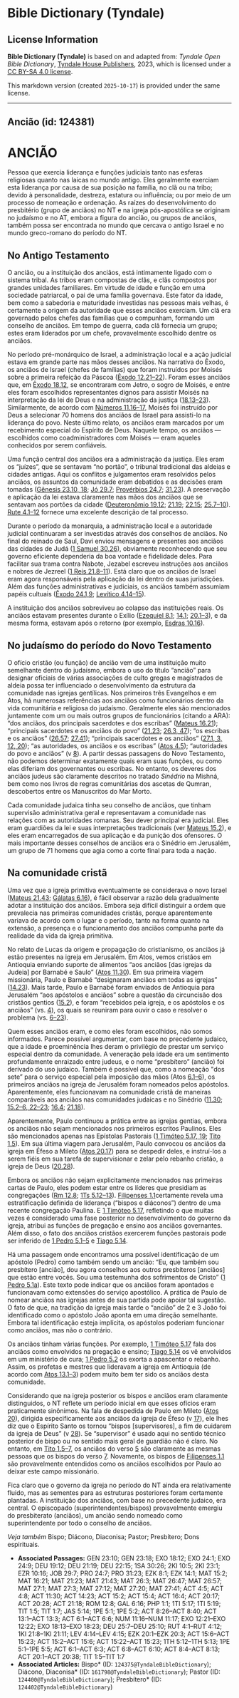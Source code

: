 # Bible Dictionary (Tyndale)

## License Information

**Bible Dictionary (Tyndale)** is based on and adapted from: _Tyndale Open Bible Dictionary_, [Tyndale House Publishers](https://tyndaleopenresources.com/), 2023, which is licensed under a [CC BY-SA 4.0 license](https://creativecommons.org/licenses/by-sa/4.0/legalcode.en).

This markdown version (created `2025-10-17`) is provided under the same license.



--------------------------------

## Ancião (id: 124381)

ANCIÃO
======

Pessoa que exercia liderança e funções judiciais tanto nas esferas religiosas quanto nas laicas no mundo antigo. Eles geralmente exerciam esta liderança por causa de sua posição na família, no clã ou na tribo; devido à personalidade, destreza, estatura ou influência; ou por meio de um processo de nomeação e ordenação. As raízes do desenvolvimento do presbitério (grupo de anciãos) no NT e na igreja pós\-apostólica se originam no judaísmo e no AT, embora a figura do ancião, ou grupos de anciãos, também possa ser encontrada no mundo que cercava o antigo Israel e no mundo greco\-romano do período do NT.

No Antigo Testamento
--------------------

O ancião, ou a instituição dos anciãos, está intimamente ligado com o sistema tribal. As tribos eram compostas de clãs, e clãs compostos por grandes unidades familiares. Em virtude de idade e função em uma sociedade patriarcal, o pai de uma família governava. Este fator da idade, bem como a sabedoria e maturidade investidas nas pessoas mais velhas, é certamente a origem da autoridade que esses anciãos exerciam. Um clã era governado pelos chefes das famílias que o compunham, formando um conselho de anciãos. Em tempo de guerra, cada clã fornecia um grupo; estes eram liderados por um chefe, provavelmente escolhido dentre os anciãos.

No período pré\-monárquico de Israel, a administração local e a ação judicial estava em grande parte nas mãos desses anciãos. Na narrativa do Êxodo, os anciãos de Israel (chefes de famílias) que foram instruídos por Moisés sobre a primeira refeição da Páscoa ([Êxodo 12\.21–22](https://ref.ly/Exod12:21-Exod12:22)). Foram esses anciãos que, em [Êxodo 18\.12](https://ref.ly/Exod18:12), se encontraram com Jetro, o sogro de Moisés, e entre eles foram escolhidos representantes dignos para assistir Moisés na interpretação da lei de Deus e na administração da justiça ([18\.13–23](https://ref.ly/Exod18:13-Exod18:23)). Similarmente, de acordo com [Números 11\.16–17](https://ref.ly/Num11:16-Num11:17), Moisés foi instruído por Deus a selecionar 70 homens dos anciãos de Israel para assisti\-lo na liderança do povo. Neste último relato, os anciãos eram marcados por um recebimento especial do Espírito de Deus. Naquele tempo, os anciãos — escolhidos como coadministradores com Moisés — eram aqueles conhecidos por serem confiáveis.

Uma função central dos anciãos era a administração da justiça. Eles eram os “juízes”, que se sentavam “no portão”, o tribunal tradicional das aldeias e cidades antigas. Aqui os conflitos e julgamentos eram resolvidos pelos anciãos, os assuntos da comunidade eram debatidos e as decisões eram tomadas ([Gênesis 23\.10, 18](https://ref.ly/Gen23:10); [Jó 29\.7](https://ref.ly/Job29:7); [Provérbios 24\.7](https://ref.ly/Prov24:7); [31\.23](https://ref.ly/Prov31:23)). A preservação e aplicação da lei estava claramente nas mãos dos anciãos que se sentavam aos portões da cidade ([Deuteronômio 19\.12](https://ref.ly/Deut19:12); [21\.19](https://ref.ly/Deut21:19); [22\.15](https://ref.ly/Deut22:15); [25\.7–10](https://ref.ly/Deut25:7-Deut25:10)). [Rute 4\.1–12](https://ref.ly/Ruth4:1-Ruth4:12) fornece uma excelente descrição de tal processo.

Durante o período da monarquia, a administração local e a autoridade judicial continuaram a ser investidas através dos conselhos de anciãos. No final do reinado de Saul, Davi enviou mensagens e presentes aos anciãos das cidades de Judá ([1 Samuel 30\.26](https://ref.ly/1Sam30:26)), obviamente reconhecendo que seu governo eficiente dependeria da boa vontade e fidelidade deles. Para facilitar sua trama contra Nabote, Jezabel escreveu instruções aos anciãos e nobres de Jezreel ([1 Reis 21\.8–11](https://ref.ly/1Kgs21:8-1Kgs21:11)). Está claro que os anciãos de Israel eram agora responsáveis pela aplicação da lei dentro de suas jurisdições. Além das funções administrativas e judiciais, os anciãos também assumiam papéis cultuais ([Êxodo 24\.1,9](https://ref.ly/Exod24:1); [Levítico 4\.14–15](https://ref.ly/Lev4:14-Lev4:15)).

A instituição dos anciãos sobreviveu ao colapso das instituições reais. Os anciãos estavam presentes durante o Exílio ([Ezequiel 8\.1](https://ref.ly/Ezek8:1); [14\.1](https://ref.ly/Ezek14:1); [20\.1–3](https://ref.ly/Ezek20:1-Ezek20:3)), e da mesma forma, estavam após o retorno (por exemplo, [Esdras 10\.16](https://ref.ly/Ezra10:16)).

No judaísmo do período do Novo Testamento
-----------------------------------------

O ofício cristão (ou função) de ancião vem de uma instituição muito semelhante dentro do judaísmo, embora o uso do título “ancião” para designar oficiais de várias associações de culto gregas e magistrados de aldeia possa ter influenciado o desenvolvimento da estrutura da comunidade nas igrejas gentílicas. Nos primeiros três Evangelhos e em Atos, há numerosas referências aos anciãos como funcionários dentro da vida comunitária e religiosa do judaísmo. Geralmente eles são mencionados juntamente com um ou mais outros grupos de funcionários (citando a ARA): “dos anciãos, dos principais sacerdotes e dos escribas” ([Mateus 16\.21](https://ref.ly/Matt16:21)); “principais sacerdotes e os anciãos do povo” ([21\.23](https://ref.ly/Matt21:23); [26\.3, 47](https://ref.ly/Matt26:3)); “os escribas e os anciãos” ([26\.57](https://ref.ly/Matt26:57); [27\.41](https://ref.ly/Matt27:41)); “principais sacerdotes e os anciãos” ([27\.1, 3, 12, 20](https://ref.ly/Matt27:1)); “as autoridades, os anciãos e os escribas” ([Atos 4\.5](https://ref.ly/Acts4:5)); “autoridades do povo e anciãos” (v [8](https://ref.ly/Acts4:8)). A partir dessas passagens do Novo Testamento, não podemos determinar exatamente quais eram suas funções, ou como elas diferiam dos governantes ou escribas. No entanto, os deveres dos anciãos judeus são claramente descritos no tratado *Sinédrio* na Mishná, bem como nos livros de regras comunitárias dos ascetas de Qumran, descobertos entre os Manuscritos do Mar Morto.

Cada comunidade judaica tinha seu conselho de anciãos, que tinham supervisão administrativa geral e representavam a comunidade nas relações com as autoridades romanas. Seu dever principal era judicial. Eles eram guardiões da lei e suas interpretações tradicionais (ver [Mateus 15\.2](https://ref.ly/Matt15:2)), e eles eram encarregados de sua aplicação e da punição dos ofensores. O mais importante desses conselhos de anciãos era o Sinédrio em Jerusalém, um grupo de 71 homens que agia como a corte final para toda a nação.

Na comunidade cristã
--------------------

Uma vez que a igreja primitiva eventualmente se considerava o novo Israel ([Mateus 21\.43](https://ref.ly/Matt21:43); [Gálatas 6\.16](https://ref.ly/Gal6:16)), é fácil observar a razão dela gradualmente adotar a instituição dos anciãos. Embora seja difícil distinguir a ordem que prevalecia nas primeiras comunidades cristãs, porque aparentemente variava de acordo com o lugar e o período, tanto na forma quanto na extensão, a presença e o funcionamento dos anciãos compunha parte da realidade da vida da igreja primitiva.

No relato de Lucas da origem e propagação do cristianismo, os anciãos já estão presentes na igreja em Jerusalém. Em Atos, vemos cristãos em Antioquia enviando suporte de alimentos “aos anciãos \[das igrejas da Judeia] por Barnabé e Saulo” ([Atos 11\.30](https://ref.ly/Acts11:30)). Em sua primeira viagem missionária, Paulo e Barnabé “designaram anciãos em todas as igrejas” ([14\.23](https://ref.ly/Acts14:23)). Mais tarde, Paulo e Barnabé foram enviados de Antioquia para Jerusalém “aos apóstolos e anciãos” sobre a questão da circuncisão dos cristãos gentios ([15\.2](https://ref.ly/Acts15:2)), e foram “recebidos pela igreja, e os apóstolos e os anciãos” (vs. [4](https://ref.ly/Acts15:4)), os quais se reuniram para ouvir o caso e resolver o problema (vs. [6–23](https://ref.ly/Acts15:6-Acts15:23)).

Quem esses anciãos eram, e como eles foram escolhidos, não somos informados. Parece possível argumentar, com base no precedente judaico, que a idade e proeminência lhes deram o privilégio de prestar um serviço especial dentro da comunidade. A veneração pela idade era um sentimento profundamente enraizado entre judeus, e o nome “presbítero” (ancião) foi derivado do uso judaico. Também é possível que, como a nomeação "dos sete” para o serviço especial pela imposição das mãos (Atos [6\.1–6](https://ref.ly/Acts6:1-Acts6:6)), os primeiros anciãos na igreja de Jerusalém foram nomeados pelos apóstolos. Aparentemente, eles funcionavam na comunidade cristã de maneiras comparáveis aos anciãos nas comunidades judaicas e no Sinédrio ([11\.30](https://ref.ly/Acts11:30); [15\.2–6, 22–23](https://ref.ly/Acts15:2-Acts15:6); [16\.4](https://ref.ly/Acts16:4); [21\.18](https://ref.ly/Acts21:18)).

Aparentemente, Paulo continuou a prática entre as igrejas gentias, embora os anciãos não sejam mencionados nos primeiros escritos Paulinos. Eles são mencionados apenas nas Epístolas Pastorais ([1 Timóteo 5\.17, 19](https://ref.ly/1Tim5:17); [Tito 1\.5](https://ref.ly/Titus1:5)). Em sua última viagem para Jerusalém, Paulo convocou os anciãos da igreja em Éfeso a Mileto ([Atos 20\.17](https://ref.ly/Acts20:17)) para se despedir deles, e instruí\-los a serem fiéis em sua tarefa de supervisionar e zelar pelo rebanho cristão, a igreja de Deus ([20\.28](https://ref.ly/Acts20:28)).

Embora os anciãos não sejam explicitamente mencionados nas primeiras cartas de Paulo, eles podem estar entre os líderes que presidiam as congregações ([Rm 12\.8](https://ref.ly/Rom12:8); [1Ts 5\.12–13](https://ref.ly/1Thess5:12-1Thess5:13)). [Filipenses 1\.1](https://ref.ly/Phil1:1)certamente revela uma estratificação definida de liderança (“bispos e diáconos”) dentro de uma recente congregação Paulina. E [1 Timóteo 5\.17](https://ref.ly/1Tim5:17), refletindo o que muitas vezes é considerado uma fase posterior no desenvolvimento do governo da igreja, atribui as funções de pregação e ensino aos anciãos governantes. Além disso, o fato dos anciãos cristãos exercerem funções pastorais pode ser inferido de [1 Pedro 5\.1–5](https://ref.ly/1Pet5:1-1Pet5:5) e [Tiago 5\.14](https://ref.ly/Jas5:14).

Há uma passagem onde encontramos uma possível identificação de um apóstolo (Pedro) como também sendo um ancião: “Eu, que também sou presbítero \[ancião], dou agora conselhos aos outros presbíteros \[anciãos] que estão entre vocês. Sou uma testemunha dos sofrimentos de Cristo” ([1 Pedro 5\.1a](https://ref.ly/1Pet5:1)). Este texto pode indicar que os anciãos foram apontados e funcionavam como extensões do serviço apostólico. A prática de Paulo de nomear anciãos nas igrejas antes de sua partida pode apoiar tal sugestão. O fato de que, na tradição da igreja mais tarde o “ancião” de 2 e 3 João foi identificado como o apóstolo João aponta em uma direção semelhante. Embora tal identificação esteja implícita, os apóstolos poderiam funcionar como anciãos, mas não o contrário.

Os anciãos tinham várias funções. Por exemplo, [1 Timóteo 5\.17](https://ref.ly/1Tim5:17) fala dos anciãos como envolvidos na pregação e ensino; [Tiago 5\.14](https://ref.ly/Jas5:14) os vê envolvidos em um ministério de cura; [1 Pedro 5\.2](https://ref.ly/1Pet5:2) os exorta a apascentar o rebanho. Assim, os profetas e mestres que lideravam a igreja em Antioquia (de acordo com [Atos 13\.1–3](https://ref.ly/Acts13:1-Acts13:3)) podem muito bem ter sido os anciãos desta comunidade.

Considerando que na igreja posterior os bispos e anciãos eram claramente distinguidos, o NT reflete um período inicial em que esses ofícios eram praticamente sinônimos. Na fala de despedida de Paulo em Mileto ([Atos 20](https://ref.ly/Acts20:1-Acts20:38)), dirigida especificamente aos anciãos da igreja de Éfeso (v [17](https://ref.ly/Acts20:17)), ele lhes diz que o Espírito Santo os tornou “bispos \[supervisores], a fim de cuidarem da igreja de Deus” (v [28](https://ref.ly/Acts20:28)). Se “supervisor” é usado aqui no sentido técnico posterior de bispo ou no sentido mais geral de guardião não é claro. No entanto, em [Tito 1\.5–7](https://ref.ly/Titus1:5-Titus1:7), os anciãos do verso [5](https://ref.ly/Titus1:5) são claramente as mesmas pessoas que os bispos do verso [7](https://ref.ly/Titus1:7). Novamente, os bispos de [Filipenses 1\.1](https://ref.ly/Phil1:1) são provavelmente entendidos como os anciãos escolhidos por Paulo ao deixar este campo missionário.

Fica claro que o governo da igreja no período do NT ainda era relativamente fluido, mas as sementes para as estruturas posteriores foram certamente plantadas. A instituição dos anciãos, com base no precedente judaico, era central. O episcopado (superintendentes/bispos) provavelmente emergiu do presbiterato (anciãos), um ancião sendo nomeado como superintendente por todo o conselho de anciãos.

*Veja também* Bispo; Diácono, Diaconisa; Pastor; Presbítero; Dons espirituais.

* **Associated Passages:** GEN 23:10; GEN 23:18; EXO 18:12; EXO 24:1; EXO 24:9; DEU 19:12; DEU 21:19; DEU 22:15; 1SA 30:26; 2KI 10:5; 2KI 23:1; EZR 10:16; JOB 29:7; PRO 24:7; PRO 31:23; EZK 8:1; EZK 14:1; MAT 15:2; MAT 16:21; MAT 21:23; MAT 21:43; MAT 26:3; MAT 26:47; MAT 26:57; MAT 27:1; MAT 27:3; MAT 27:12; MAT 27:20; MAT 27:41; ACT 4:5; ACT 4:8; ACT 11:30; ACT 14:23; ACT 15:2; ACT 15:4; ACT 16:4; ACT 20:17; ACT 20:28; ACT 21:18; ROM 12:8; GAL 6:16; PHP 1:1; 1TI 5:17; 1TI 5:19; TIT 1:5; TIT 1:7; JAS 5:14; 1PE 5:1; 1PE 5:2; ACT 8:26–ACT 8:40; ACT 13:1–ACT 13:3; ACT 6:1–ACT 6:6; NUM 11:16–NUM 11:17; EXO 12:21–EXO 12:22; EXO 18:13–EXO 18:23; DEU 25:7–DEU 25:10; RUT 4:1–RUT 4:12; 1KI 21:8–1KI 21:11; LEV 4:14–LEV 4:15; EZK 20:1–EZK 20:3; ACT 15:6–ACT 15:23; ACT 15:2–ACT 15:6; ACT 15:22–ACT 15:23; 1TH 5:12–1TH 5:13; 1PE 5:1–1PE 5:5; ACT 6:1–ACT 6:3; ACT 6:8–ACT 6:10; ACT 8:4–ACT 8:13; ACT 20:1–ACT 20:38; TIT 1:5–TIT 1:7
* **Associated Articles:** Bispo* (ID: `124375@TyndaleBibleDictionary`); Diácono, Diaconisa* (ID: `161798@TyndaleBibleDictionary`); Pastor (ID: `124400@TyndaleBibleDictionary`); Presbítero* (ID: `124402@TyndaleBibleDictionary`)

